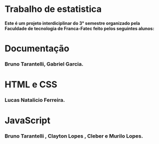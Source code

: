 # Trabalho de estatistica
<h4>Este é um projeto interdiciplinar do 3° semestre organizado pela Faculdade de tecnologia de Franca-Fatec
feito pelos seguintes alunos:</h4>
 <h1>Documentação</h1>
  <h3> Bruno Tarantelli, Gabriel Garcia.</h3>
<h1>HTML e CSS</h1>
  <h3> Lucas Natalicio Ferreira.</h3>
<h1>JavaScript</h1>
  <h3> Bruno Tarantelli ,
  Clayton Lopes , Cleber e Murilo Lopes.</h3>

